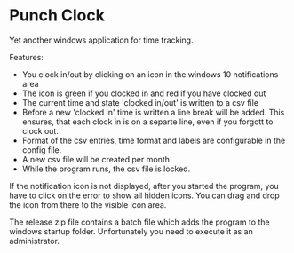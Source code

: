 # Punch Clock
Yet another windows application for time tracking.

Features:
- You clock in/out by clicking on an icon in the windows 10 notifications area
- The icon is green if you clocked in and red if you have clocked out
- The current time and state 'clocked in/out' is written to a csv file
- Before a new 'clocked in' time is written a line break will be added. This ensures, that each clock in is on a separte line, even if you forgott to clock out.
- Format of the csv entries, time format and labels are configurable in the config file.
- A new csv file will be created per month
- While the program runs, the csv file is locked.

If the notification icon is not displayed, after you started the program, you have to click on the error to show all hidden icons. You can drag and drop the icon from there to the visible icon area.

The release zip file contains a batch file which adds the program to the windows startup folder. Unfortunately you need to execute it as an administrator. 
